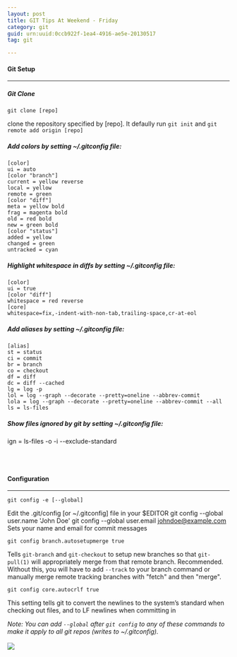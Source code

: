 ```yaml
---
layout: post
title: GIT Tips At Weekend - Friday
category: git
guid: urn:uuid:0ccb922f-1ea4-4916-ae5e-20130517
tag: git

---
```

#### Git Setup
-----
##### Git Clone

    git clone [repo]
clone the repository specified by [repo]. It defaully run `git init` and `git remote add origin [repo]`

##### Add colors by setting ~/.gitconfig file:
	[color]
    ui = auto
	[color "branch"]
	current = yellow reverse
	local = yellow
	remote = green
	[color "diff"]
	meta = yellow bold
	frag = magenta bold
	old = red bold
	new = green bold
	[color "status"]
	added = yellow
	changed = green
	untracked = cyan

##### Highlight whitespace in diffs by setting ~/.gitconfig file:

	[color]
	ui = true
	[color "diff"]
	whitespace = red reverse
	[core]
	whitespace=fix,-indent-with-non-tab,trailing-space,cr-at-eol

##### Add aliases by setting ~/.gitconfig file:

	[alias]
	st = status
	ci = commit
	br = branch
	co = checkout
	df = diff
	dc = diff --cached
	lg = log -p
	lol = log --graph --decorate --pretty=oneline --abbrev-commit
	lola = log --graph --decorate --pretty=oneline --abbrev-commit --all
	ls = ls-files

##### Show files ignored by git by setting ~/.gitconfig file:
ign = ls-files -o -i --exclude-standard

<br>
<br>

#### Configuration
-------------
	git config -e [--global]
Edit the .git/config [or ~/.gitconfig] file in your $EDITOR
	git config --global user.name 'John Doe'
	git config --global user.email johndoe@example.com
Sets your name and email for commit messages

	git config branch.autosetupmerge true
Tells `git-branch` and `git-checkout` to setup new branches so that `git-pull(1)`
will appropriately merge from that remote branch. Recommended. Without this,
you will have to add `--track` to your branch command or manually merge remote
tracking branches with "fetch" and then "merge".

	git config core.autocrlf true
This setting tells git to convert the newlines to the system’s standard
when checking out files, and to LF newlines when committing in

_Note: You can add `--global` after `git config` to any of these commands to make it
apply to all git repos (writes to ~/.gitconfig)._
<br>
<br>
![](http://kandishengcdn.sinaapp.com/wp-content/uploads/2012/05/687474703a2f2f6769746875622e73332e616d617a6f6e6177732e636f6d2f626c6f672f7265642d706f6c6f2e6a7067.jpg)
